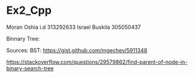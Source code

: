 # Ex2_Cpp
Moran Oshia i.d 313292633 Israel Buskila 305050437

Binnary Tree:

Sources:
 BST:
   https://gist.github.com/mgechev/5911348
   
   
   https://stackoverflow.com/questions/29579862/find-parent-of-node-in-binary-search-tree
 

